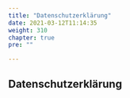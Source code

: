 ```yaml
---
title: "Datenschutzerklärung"
date: 2021-03-12T11:14:35
weight: 310
chapter: true
pre: ""

---
```


## Datenschutzerklärung
